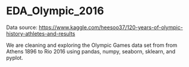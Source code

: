 # EDA_Olympic_2016
Data source: https://www.kaggle.com/heesoo37/120-years-of-olympic-history-athletes-and-results

We are cleaning and exploring the Olympic Games data set from from Athens 1896 to Rio 2016 using pandas, numpy, seaborn, sklearn, and pyplot.

